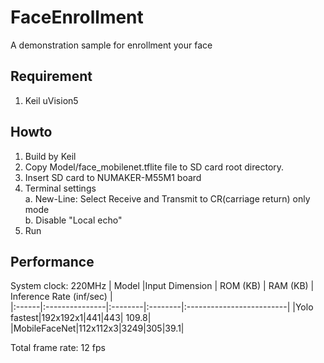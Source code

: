 # FaceEnrollment
A demonstration sample for enrollment your face
## Requirement
1. Keil uVision5
## Howto
1. Build by Keil
2. Copy Model/face_mobilenet.tflite file to SD card root directory.
3. Insert SD card to NUMAKER-M55M1 board
4. Terminal settings  
    a. New-Line: Select Receive and Transmit to CR(carriage return) only mode  
    b. Disable "Local echo" 
5. Run
## Performance
System clock: 220MHz
| Model |Input Dimension | ROM (KB) | RAM (KB) | Inference Rate (inf/sec) |  
|:------|:---------------|:--------|:--------|:-------------------------|
|Yolo fastest|192x192x1|441|443| 109.8|
|MobileFaceNet|112x112x3|3249|305|39.1|

Total frame rate: 12 fps


